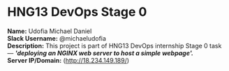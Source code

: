 # HNG13 DevOps Stage 0

**Name:** Udofia Michael Daniel  
**Slack Username:** @michaeludofia  
**Description:** This project is part of HNG13 DevOps internship Stage 0 task — ***'deploying an NGINX web server to host a simple webpage'.***  
**Server IP/Domain:** (http://18.234.149.189/)
